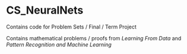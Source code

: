 # CS_NeuralNets
Contains code for Problem Sets / Final / Term Project

Contains mathematical problems / proofs from _Learning From Data_ and _Pattern Recognition and Machine Learning_


